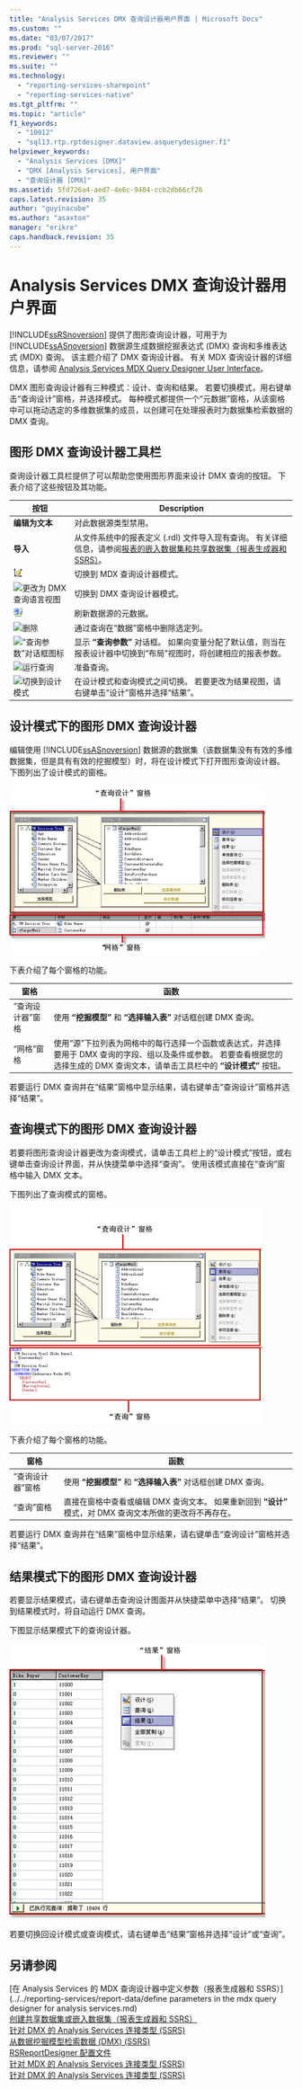 ```yaml
---
title: "Analysis Services DMX 查询设计器用户界面 | Microsoft Docs"
ms.custom: ""
ms.date: "03/07/2017"
ms.prod: "sql-server-2016"
ms.reviewer: ""
ms.suite: ""
ms.technology: 
  - "reporting-services-sharepoint"
  - "reporting-services-native"
ms.tgt_pltfrm: ""
ms.topic: "article"
f1_keywords: 
  - "10012"
  - "sql13.rtp.rptdesigner.dataview.asquerydesigner.f1"
helpviewer_keywords: 
  - "Analysis Services [DMX]"
  - "DMX [Analysis Services], 用户界面"
  - "查询设计器 [DMX]"
ms.assetid: 5fd726a4-aed7-4e6c-9404-ccb2db66cf26
caps.latest.revision: 35
author: "guyinacube"
ms.author: "asaxton"
manager: "erikre"
caps.handback.revision: 35
---
```

# Analysis Services DMX 查询设计器用户界面
  [!INCLUDE[ssRSnoversion](../../includes/ssrsnoversion-md.md)] 提供了图形查询设计器，可用于为 [!INCLUDE[ssASnoversion](../../includes/ssasnoversion-md.md)] 数据源生成数据挖掘表达式 (DMX) 查询和多维表达式 (MDX) 查询。 该主题介绍了 DMX 查询设计器。 有关 MDX 查询设计器的详细信息，请参阅 [Analysis Services MDX Query Designer User Interface](../../reporting-services/report-data/analysis-services-mdx-query-designer-user-interface.md)。  
  
 DMX 图形查询设计器有三种模式：设计、查询和结果。 若要切换模式，用右键单击“查询设计”窗格，并选择模式。 每种模式都提供一个“元数据”窗格，从该窗格中可以拖动选定的多维数据集的成员，以创建可在处理报表时为数据集检索数据的 DMX 查询。  
  
## 图形 DMX 查询设计器工具栏  
 查询设计器工具栏提供了可以帮助您使用图形界面来设计 DMX 查询的按钮。 下表介绍了这些按钮及其功能。  
  
|按钮|Description|  
|------------|-----------------|  
|**编辑为文本**|对此数据源类型禁用。|  
|**导入**|从文件系统中的报表定义 (.rdl) 文件导入现有查询。 有关详细信息，请参阅[报表的嵌入数据集和共享数据集（报表生成器和 SSRS）](../../reporting-services/report-data/report-embedded-datasets-and-shared-datasets-report-builder-and-ssrs.md)。|  
|![Change to MDX query view](../../reporting-services/report-data/media/rsqdicon-commandtypemdx.gif "Change to MDX query view")|切换到 MDX 查询设计器模式。|  
|![更改为 DMX 查询语言视图](../../reporting-services/report-data/media/rsqdicon-commandtypedmx.png "更改为 DMX 查询语言视图")|切换到 DMX 查询设计器模式。|  
|![Refresh result data](../../reporting-services/report-data/media/rsqdicon-refresh.gif "Refresh result data")|刷新数据源的元数据。|  
|![删除](../../reporting-services/report-data/media/rsqdicon-delete.png "删除")|通过查询在“数据”窗格中删除选定列。|  
|![“查询参数”对话框图标](../../reporting-services/report-data/media/iconqueryparameter.png "“查询参数”对话框图标")|显示 **“查询参数”** 对话框。 如果向变量分配了默认值，则当在报表设计器中切换到“布局”视图时，将创建相应的报表参数。|  
|![运行查询](../../reporting-services/report-data/media/rsqdicon-run.png "运行查询")|准备查询。|  
|![切换到设计模式](../../reporting-services/media/rsqdicon-designmode.png "切换到设计模式")|在设计模式和查询模式之间切换。 若要更改为结果视图，请右键单击“设计”窗格并选择“结果”。|  
  
## 设计模式下的图形 DMX 查询设计器  
 编辑使用 [!INCLUDE[ssASnoversion](../../includes/ssasnoversion-md.md)] 数据源的数据集（该数据集没有有效的多维数据集，但是具有有效的挖掘模型）时，将在设计模式下打开图形查询设计器。 下图列出了设计模式的窗格。  
  
 ![Analysis Services DMX 查询设计器，设计视图](../../reporting-services/report-data/media/rsqd-dsawas-dmx-designmode.gif "Analysis Services DMX 查询设计器，设计视图")  
  
 下表介绍了每个窗格的功能。  
  
|窗格|函数|  
|----------|--------------|  
|“查询设计器”窗格|使用 **“挖掘模型”** 和 **“选择输入表”** 对话框创建 DMX 查询。|  
|“网格”窗格|使用“源”下拉列表为网格中的每行选择一个函数或表达式，并选择要用于 DMX 查询的字段、组以及条件或参数。 若要查看根据您的选择生成的 DMX 查询文本，请单击工具栏中的 **“设计模式”** 按钮。|  
  
 若要运行 DMX 查询并在“结果”窗格中显示结果，请右键单击“查询设计”窗格并选择“结果”。  
  
## 查询模式下的图形 DMX 查询设计器  
 若要将图形查询设计器更改为查询模式，请单击工具栏上的“设计模式”按钮，或右键单击查询设计界面，并从快捷菜单中选择“查询”。 使用该模式直接在“查询”窗格中输入 DMX 文本。  
  
 下图列出了查询模式的窗格。  
  
 ![Analysis Services DMX 查询设计器，查询视图](../../reporting-services/report-data/media/rsqd-dsawas-dmx-querymode.gif "Analysis Services DMX 查询设计器，查询视图")  
  
 下表介绍了每个窗格的功能。  
  
|窗格|函数|  
|----------|--------------|  
|“查询设计器”窗格|使用 **“挖掘模型”** 和 **“选择输入表”** 对话框创建 DMX 查询。|  
|“查询”窗格|直接在窗格中查看或编辑 DMX 查询文本。 如果重新回到 **“设计”** 模式，对 DMX 查询文本所做的更改将不再存在。|  
  
 若要运行 DMX 查询并在“结果”窗格中显示结果，请右键单击“查询设计”窗格并选择“结果”。  
  
## 结果模式下的图形 DMX 查询设计器  
 若要显示结果模式，请右键单击查询设计图面并从快捷菜单中选择“结果”。 切换到结果模式时，将自动运行 DMX 查询。  
  
 下图显示结果模式下的查询设计器。  
  
 ![Analysis Services DMX 查询设计器，结果视图](../../reporting-services/report-data/media/rsqd-dsawas-dmx-resultmode.gif "Analysis Services DMX 查询设计器，结果视图")  
  
 若要切换回设计模式或查询模式，请右键单击“结果”窗格并选择“设计”或“查询”。  
  
## 另请参阅  
 [在 Analysis Services 的 MDX 查询设计器中定义参数（报表生成器和 SSRS）](../../reporting-services/report-data/define parameters in the mdx query designer for analysis services.md)   
 [创建共享数据集或嵌入数据集（报表生成器和 SSRS）](../../reporting-services/report-data/create-a-shared-dataset-or-embedded-dataset-report-builder-and-ssrs.md)   
 [针对 DMX 的 Analysis Services 连接类型 (SSRS)](../../reporting-services/report-data/analysis-services-connection-type-for-dmx-ssrs.md)   
 [从数据挖掘模型检索数据 (DMX) (SSRS)](../../reporting-services/report-data/retrieve-data-from-a-data-mining-model-dmx-ssrs.md)   
 [RSReportDesigner 配置文件](../../reporting-services/report-server/rsreportdesigner-configuration-file.md)   
 [针对 MDX 的 Analysis Services 连接类型 (SSRS)](../../reporting-services/report-data/analysis-services-connection-type-for-mdx-ssrs.md)   
 [针对 DMX 的 Analysis Services 连接类型 (SSRS)](../../reporting-services/report-data/analysis-services-connection-type-for-dmx-ssrs.md)  
  
  